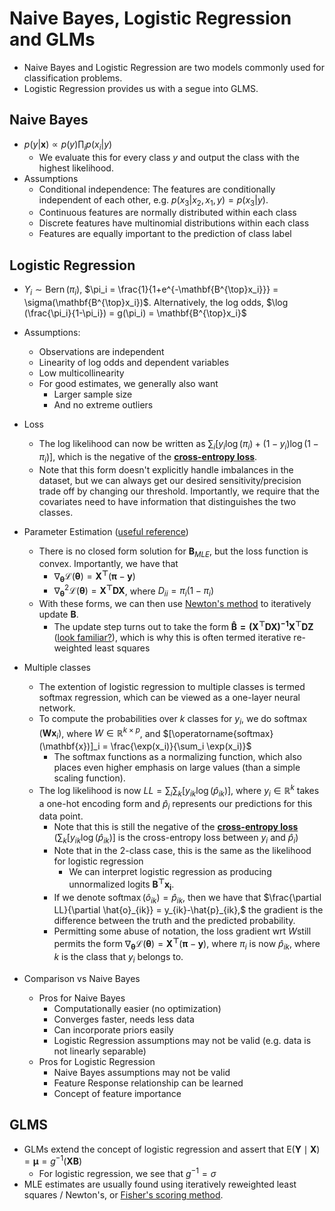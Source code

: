 # Naive Bayes, Logistic Regression and GLMs

- Naive Bayes and Logistic Regression are two models commonly used for classification problems. 
- Logistic Regression provides us with a segue into GLMS.

## Naive Bayes
- $p(y | \mathbf{x}) \propto p(y) \prod_i p(x_i|y)$
  - We evaluate this for every class $y$ and output the class with the highest likelihood.
- Assumptions
  - Conditional independence: The features are conditionally independent of each other, e.g. $p(x_3 | x_2, x_1, y) = p(x_3|y)$.
  - Continuous features are normally distributed within each class
  - Discrete features have multinomial distributions within each class
  - Features are equally important to the prediction of class label

## Logistic Regression 

- $Y_i \sim \operatorname{Bern}(\pi_i),$ $\pi_i = \frac{1}{1+e^{-\mathbf{B^{\top}x_i}}} = \sigma(\mathbf{B^{\top}x_i})$. Alternatively, the log odds, $\log (\frac{\pi_i}{1-\pi_i}) = g(\pi_i) = \mathbf{B^{\top}x_i}$
- Assumptions:
  - Observations are independent
  - Linearity of log odds and dependent variables
  - Low multicollinearity
  - For good estimates, we generally also want
    - Larger sample size
    - And no extreme outliers
- Loss
  - The log likelihood can now be written as $\sum_i [y_i\log(\pi_i) + (1-y_i)\log(1-\pi_i)]$, which is the negative of the **[cross-entropy loss](../02_probability_and_info_theory/notes.md)**.
  - Note that this form doesn't explicitly handle imbalances in the dataset, but we can always get our desired sensitivity/precision trade off by changing our threshold. Importantly, we require that the covariates need to have information that distinguishes the two classes.
- Parameter Estimation ([useful reference](https://stats.stackexchange.com/questions/344309/why-using-newtons-method-for-logistic-regression-optimization-is-called-iterati))
  - There is no closed form solution for $\mathbf{B}_{MLE}$, but the loss function is convex. Importantly, we have that
    - $\nabla_{\pmb\theta}\mathcal{L}(\pmb\theta) = \mathbf{X^{\top}}(\pmb\pi - \mathbf{y})$
    - $\nabla^2_{\pmb\theta}\mathcal{L}(\pmb\theta) = \mathbf{X^{\top}DX}$, where $D_{ii} = \pi_i(1-\pi_i)$ 
  - With these forms, we can then use [Newton's method](../../dl/concepts/notes.md) to iteratively update $\mathbf{B}$.
    - The update step turns out to take the form $\mathbf{\hat{B} = (X^{\top}DX)^{-1}X^{\top}DZ}$ ([look familiar?](../06_linear_regression_and_regularization/notes.md)), which is why this is often termed iterative re-weighted least squares
- Multiple classes
  - The extention of logistic regression to multiple classes is termed softmax regression, which can be viewed as a one-layer neural network. 
  - To compute the probabilities over $k$ classes for $y_i$, we do $\operatorname{softmax}(\mathbf{Wx}_i)$, where $W \in \mathbb{R}^{k \times p}$, and $[\operatorname{softmax}(\mathbf{x})]_i = \frac{\exp(x_i)}{\sum_i \exp(x_i)}$
    - The softmax functions as a normalizing function, which also places even higher emphasis on large values (than a simple scaling function).
  - The log likelihood is now $LL =\sum_i\sum_k [y_{ik}\log(\hat{p}_{ik})$], where $y_i \in \mathbb{R}^k$ takes a one-hot encoding form and $\hat{p}_i$ represents our predictions for this data point.
    - Note that this is still the negative of the **[cross-entropy loss](../02_probability_and_info_theory/notes.md)** ($\sum_k [y_{ik}\log(\hat{p}_{ik})]$ is the cross-entropy loss between $y_i$ and $\hat{p}_i$)
    - Note that in the 2-class case, this is the same as the likelihood for logistic regression
      - We can interpret logistic regression as producing unnormalized logits $\mathbf{B^{\top}x_i}$.
    - If we denote $\operatorname{softmax}(\hat{o}_{ik}) = \hat{p}_{ik},$ then we have that $\frac{\partial LL}{\partial \hat{o}_{ik}} = y_{ik}-\hat{p}_{ik},$ the gradient is the difference between the truth and the predicted probability.
    - Permitting some abuse of notation, the loss gradient wrt $W$still permits the form $\nabla_{\pmb\theta}\mathcal{L}(\pmb\theta) = \mathbf{X^{\top}}(\pmb\pi - \mathbf{y}),$ where $\pi_i$ is now $\hat{p}_{ik}$, where $k$ is the class that $y_i$ belongs to.

- Comparison vs Naive Bayes
  - Pros for Naive Bayes
    - Computationally easier (no optimization)
    - Converges faster, needs less data
    - Can incorporate priors easily
    - Logistic Regression assumptions may not be valid (e.g. data is not linearly separable)
  - Pros for Logistic Regression
    - Naive Bayes assumptions may not be valid
    - Feature Response relationship can be learned
    - Concept of feature importance

## GLMS
- GLMs extend the concept of logistic regression and assert that $\mathrm{E}(\mathbf{Y} \mid \mathbf{X})=\pmb{\mu}=g^{-1}(\mathbf{X} \mathbf{B})$
  - For logistic regression, we see that $g^{-1} = \sigma$
- MLE estimates are usually found using iteratively reweighted least squares / Newton's, or [Fisher's scoring method](../../dl/concepts/notes.md).